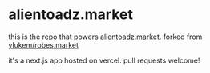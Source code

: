 # alientoadz.market

this is the repo that powers [alientoadz.market](https://alientoadz.market). forked from [ylukem/robes.market](https://ghosts.market)

it's a next.js app hosted on vercel. pull requests welcome!
